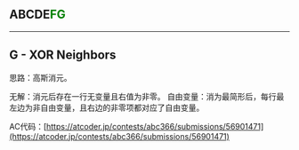 ## ABCDE<font color=green>FG</font>

---

## G - XOR Neighbors

思路：高斯消元。

无解：消元后存在一行无变量且右值为非零。
自由变量：消为最简形后，每行最左边为非自由变量，且右边的非零项都对应了自由变量。

AC代码：[https://atcoder.jp/contests/abc366/submissions/56901471](https://atcoder.jp/contests/abc366/submissions/56901471)